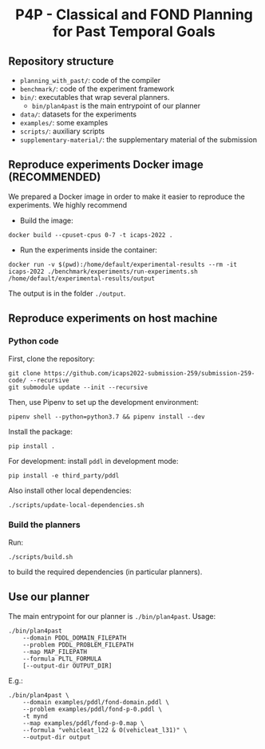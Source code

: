 <h1 align="center">
  <b>P4P - Classical and FOND Planning for Past Temporal Goals</b>
</h1>

## Repository structure

- `planning_with_past/`: code of the compiler
- `benchmark/`: code of the experiment framework
- `bin/`: executables that wrap several planners.
  - `bin/plan4past` is the main entrypoint of our planner
- `data/`: datasets for the experiments
- `examples/`: some examples
- `scripts/`: auxiliary scripts
- `supplementary-material/`: the supplementary material of the submission


## Reproduce experiments Docker image (RECOMMENDED)

We prepared a Docker image in order to make it easier to reproduce the experiments.
We highly recommend

- Build the image:
```
docker build --cpuset-cpus 0-7 -t icaps-2022 .
```

- Run the experiments inside the container:
```
docker run -v $(pwd):/home/default/experimental-results --rm -it icaps-2022 ./benchmark/experiments/run-experiments.sh /home/default/experimental-results/output
```

The output is in the folder `./output`.

## Reproduce experiments on host machine

### Python code

First, clone the repository:
```
git clone https://github.com/icaps2022-submission-259/submission-259-code/ --recursive
git submodule update --init --recursive
```

Then, use Pipenv to set up the development environment:

```
pipenv shell --python=python3.7 && pipenv install --dev
```

Install the package:
```
pip install .
```

For development: install `pddl` in development mode:
```
pip install -e third_party/pddl
```

Also install other local dependencies:
```
./scripts/update-local-dependencies.sh
```

### Build the planners

Run:
```
./scripts/build.sh
```

to build the required dependencies (in particular planners). 

## Use our planner

The main entrypoint for our planner is `./bin/plan4past`. Usage: 

```
./bin/plan4past
    --domain PDDL_DOMAIN_FILEPATH
    --problem PDDL_PROBLEM_FILEPATH
    --map MAP_FILEPATH
    --formula PLTL_FORMULA
    [--output-dir OUTPUT_DIR]
```

E.g.:

```
./bin/plan4past \
    --domain examples/pddl/fond-domain.pddl \
    --problem examples/pddl/fond-p-0.pddl \
    -t mynd
    --map examples/pddl/fond-p-0.map \
    --formula "vehicleat_l22 & O(vehicleat_l31)" \
    --output-dir output
```
